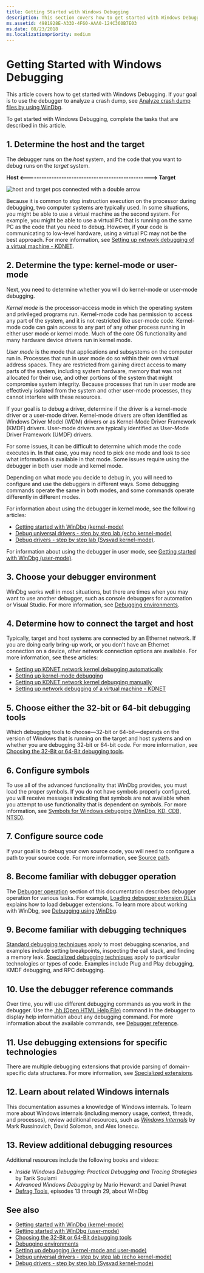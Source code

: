 ```yaml
---
title: Getting Started with Windows Debugging
description: This section covers how to get started with Windows Debugging. If your goal is to use the debugger to analyze a crash dump, see Crash dump analysis using the Windows debuggers (WinDbg).
ms.assetid: 4981928E-A33D-4F60-AAA0-124C360B7E03
ms.date: 08/23/2018
ms.localizationpriority: medium
---
```


# Getting Started with Windows Debugging


This article covers how to get started with Windows Debugging. If your goal is to use the debugger to analyze a crash dump, see [Analyze crash dump files by using WinDbg](crash-dump-files.md).

To get started with Windows Debugging, complete the tasks that are described in this article.

## 1. Determine the host and the target 

The debugger runs on the *host* system, and the code that you want to debug runs on the *target* system.

   **Host &lt;--------------------------------------------------&gt; Target**

![host and target pcs connected with a double arrow](images/targethost1.png)

Because it is common to stop instruction execution on the processor during debugging, two computer systems are typically used. In some situations, you might be able to use a virtual machine as the second system. For example, you might be able to use a virtual PC that is running on the same PC as the code that you need to debug. However, if your code is communicating to low-level hardware, using a virtual PC may not be the best approach. For more information, see [Setting up network debugging of a virtual machine - KDNET](setting-up-network-debugging-of-a-virtual-machine-host.md).

## 2. Determine the type: kernel-mode or user-mode

Next, you need to determine whether you will do kernel-mode or user-mode debugging.

*Kernel mode* is the processor-access mode in which the operating system and privileged programs run. Kernel-mode code has permission to access any part of the system, and it is not restricted like user-mode code. Kernel-mode code can gain access to any part of any other process running in either user mode or kernel mode. Much of the core OS functionality and many hardware device drivers run in kernel mode.

*User mode* is the mode that applications and subsystems on the computer run in. Processes that run in user mode do so within their own virtual address spaces. They are restricted from gaining direct access to many parts of the system, including system hardware, memory that was not allocated for their use, and other portions of the system that might compromise system integrity. Because processes that run in user mode are effectively isolated from the system and other user-mode processes, they cannot interfere with these resources.

If your goal is to debug a driver, determine if the driver is a kernel-mode driver or a user-mode driver. Kernel-mode drivers are often identified as Windows Driver Model (WDM) drivers or as Kernel-Mode Driver Framework (KMDF) drivers. User-mode drivers are typically identified as User-Mode Driver Framework (UMDF) drivers.

For some issues, it can be difficult to determine which mode the code executes in. In that case, you may need to pick one mode and look to see what information is available in that mode. Some issues require using the debugger in both user mode and kernel mode.

Depending on what mode you decide to debug in, you will need to configure and use the debuggers in different ways. Some debugging commands operate the same in both modes, and some commands operate differently in different modes.

For information about using the debugger in kernel mode, see the following articles:
   - [Getting started with WinDbg (kernel-mode)](getting-started-with-windbg--kernel-mode-.md) 
   - [Debug universal drivers - step by step lab (echo kernel-mode)](debug-universal-drivers---step-by-step-lab--echo-kernel-mode-.md) 
   - [Debug drivers - step by step lab (Sysvad kernel-mode)](debug-universal-drivers--kernel-mode-.md). 
    
For information about using the debugger in user mode, see [Getting started with WinDbg (user-mode)](getting-started-with-windbg.md).

## 3. Choose your debugger environment

WinDbg works well in most situations, but there are times when you may want to use another debugger, such as console debuggers for automation or Visual Studio. For more information, see [Debugging environments](debuggers-in-the-debugging-tools-for-windows-package.md).

## 4. Determine how to connect the target and host

Typically, target and host systems are connected by an Ethernet network. If you are doing early bring-up work, or you don't have an Ethernet connection on a device, other network connection options are available. For more information, see these articles:
   -   [Setting up KDNET network kernel debugging automatically](setting-up-a-network-debugging-connection-automatically.md)
   -   [Setting up kernel-mode debugging](setting-up-kernel-mode-debugging-in-windbg--cdb--or-ntsd.md)
   -   [Setting up KDNET network kernel debugging manually](setting-up-a-network-debugging-connection.md)
   -   [Setting up network debugging of a virtual machine - KDNET](setting-up-network-debugging-of-a-virtual-machine-host.md)

## 5. Choose either the 32-bit or 64-bit debugging tools

Which debugging tools to choose—32-bit or 64-bit—depends on the version of Windows that is running on the target and host systems and on whether you are debugging 32-bit or 64-bit code. For more information, see [Choosing the 32-Bit or 64-Bit debugging tools](choosing-a-32-bit-or-64-bit-debugger-package.md).

## 6. Configure symbols

To use all of the advanced functionality that WinDbg provides, you must load the proper symbols. If you do not have symbols properly configured, you will receive messages indicating that symbols are not available when you attempt to use functionality that is dependent on symbols. For more information, see [Symbols for Windows debugging (WinDbg, KD, CDB, NTSD)](symbols.md).

## 7. Configure source code

If your goal is to debug your own source code, you will need to configure a path to your source code. For more information, see [Source path](source-path.md).

## 8. Become familiar with debugger operation

The [Debugger operation](debugger-operation-win8.md) section of this documentation describes debugger operation for various tasks. For example, [Loading debugger extension DLLs](loading-debugger-extension-dlls.md) explains how to load debugger extensions. To learn more about working with WinDbg, see [Debugging using WinDbg](debugging-using-windbg.md).

## 9. Become familiar with debugging techniques

[Standard debugging techniques](standard-debugging-techniques.md) apply to most debugging scenarios, and examples include setting breakpoints, inspecting the call stack, and finding a memory leak. [Specialized debugging techniques](specialized-debugging-techniques.md) apply to particular technologies or types of code. Examples include Plug and Play debugging, KMDF debugging, and RPC debugging.

## 10. Use the debugger reference commands

Over time, you will use different debugging commands as you work in the debugger. Use the [.hh (Open HTML Help File)](-hh--open-html-help-file-.md) command in the debugger to display help information about any debugging command. For more information about the available commands, see [Debugger reference](debugger-reference.md).

## 11. Use debugging extensions for specific technologies

There are multiple debugging extensions that provide parsing of domain-specific data structures. For more information, see [Specialized extensions](specialized-extensions.md).

## 12. Learn about related Windows internals

This documentation assumes a knowledge of Windows internals. To learn more about Windows internals (including memory usage, context, threads, and processes), review additional resources, such as [*Windows Internals*](https://docs.microsoft.com/en-us/sysinternals/learn/windows-internals) by Mark Russinovich, David Solomon, and Alex Ionescu.

## 13. Review additional debugging resources

Additional resources include the following books and videos:
-  *Inside Windows Debugging: Practical Debugging and Tracing Strategies* by Tarik Soulami
-   *Advanced Windows Debugging* by Mario Hewardt and Daniel Pravat
-   [Defrag Tools](https://channel9.msdn.com/Shows/Defrag-Tools), episodes 13 through 29, about WinDbg


## See also

-   [Getting started with WinDbg (kernel-mode)](getting-started-with-windbg--kernel-mode-.md)
-   [Getting started with WinDbg (user-mode)](getting-started-with-windbg.md)
-   [Choosing the 32-Bit or 64-Bit debugging tools](choosing-a-32-bit-or-64-bit-debugger-package.md)
-   [Debugging environments](debuggers-in-the-debugging-tools-for-windows-package.md)
-   [Setting up debugging (kernel-mode and user-mode)](getting-set-up-for-debugging.md)
-   [Debug universal drivers - step by step lab (echo kernel-mode)](debug-universal-drivers---step-by-step-lab--echo-kernel-mode-.md)
-   [Debug drivers - step by step lab (Sysvad kernel-mode)](debug-universal-drivers--kernel-mode-.md)
